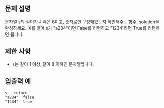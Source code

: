 ## 문제 설명

문자열 s의 길이가 4 혹은 6이고, 숫자로만 구성돼있는지 확인해주는 함수, solution을 완성하세요. 예를 들어 s가 "a234"이면 False를 리턴하고 "1234"라면 True를 리턴하면 됩니다.

## 제한 사항

- `s`는 길이 1 이상, 길이 8 이하인 문자열입니다.

## 입출력 예

```
s	return
"a234"	false
"1234"	true
```
